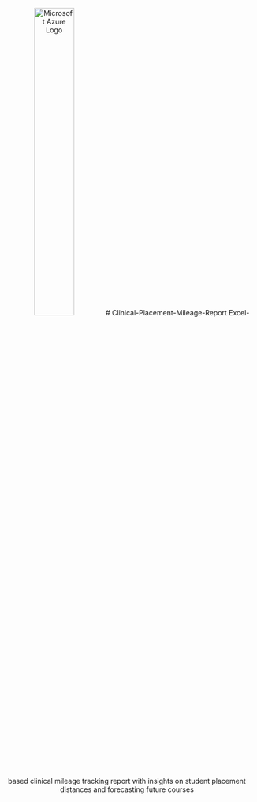<p align="center">
<img src="https://profitbooks.net/wp-content/uploads/2024/04/Microsoft-Excel-Logo.png" height="40%" width="40%" alt="Microsoft Azure Logo"/>
# Clinical-Placement-Mileage-Report
Excel-based clinical mileage tracking report with insights on student placement distances and forecasting future courses

